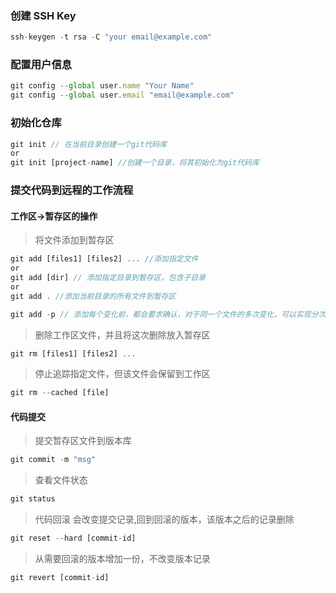 ### 创建 SSH Key

```ts
ssh-keygen -t rsa -C "your email@example.com"
```

### 配置用户信息

```ts
git config --global user.name "Your Name"
git config --global user.email "email@example.com"
```

### 初始化仓库

```ts
git init // 在当前目录创建一个git代码库
or
git init [project-name] //创建一个目录，将其初始化为git代码库
```

### 提交代码到远程的工作流程

#### 工作区->暂存区的操作

> 将文件添加到暂存区

```ts
git add [files1] [files2] ... //添加指定文件
or
git add [dir] // 添加指定目录到暂存区，包含子目录
or
git add . //添加当前目录的所有文件到暂存区

git add -p // 添加每个变化前，都会要求确认，对于同一个文件的多次变化，可以实现分次提交
```

> 删除工作区文件，并且将这次删除放入暂存区

```ts
git rm [files1] [files2] ...
```

> 停止追踪指定文件，但该文件会保留到工作区

```ts
git rm --cached [file]
```

#### 代码提交

> 提交暂存区文件到版本库

```ts
git commit -m "msg"
```

> 查看文件状态

```ts
git status
```

> 代码回滚
> 会改变提交记录,回到回滚的版本，该版本之后的记录删除

```ts
git reset --hard [commit-id]
```

> 从需要回滚的版本增加一份，不改变版本记录

```ts
git revert [commit-id]
```
